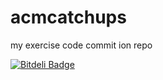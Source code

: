 acmcatchups
===========

my exercise code commit ion repo

[![Bitdeli Badge](https://d2weczhvl823v0.cloudfront.net/zinking/acmcatchups/trend.png)](https://bitdeli.com/free "Bitdeli Badge")

